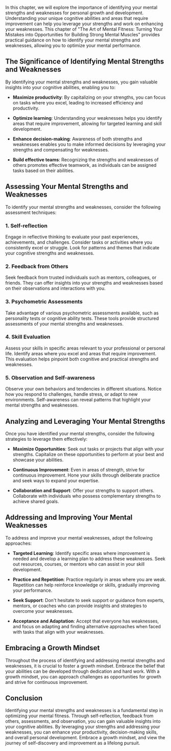 
In this chapter, we will explore the importance of identifying your mental strengths and weaknesses for personal growth and development. Understanding your unique cognitive abilities and areas that require improvement can help you leverage your strengths and work on enhancing your weaknesses. This chapter of "The Art of Mental Fitness: Turning Your Mistakes into Opportunities for Building Strong Mental Muscles" provides practical guidance on how to identify your mental strengths and weaknesses, allowing you to optimize your mental performance.

The Significance of Identifying Mental Strengths and Weaknesses
---------------------------------------------------------------

By identifying your mental strengths and weaknesses, you gain valuable insights into your cognitive abilities, enabling you to:

* **Maximize productivity**: By capitalizing on your strengths, you can focus on tasks where you excel, leading to increased efficiency and productivity.

* **Optimize learning**: Understanding your weaknesses helps you identify areas that require improvement, allowing for targeted learning and skill development.

* **Enhance decision-making**: Awareness of both strengths and weaknesses enables you to make informed decisions by leveraging your strengths and compensating for weaknesses.

* **Build effective teams**: Recognizing the strengths and weaknesses of others promotes effective teamwork, as individuals can be assigned tasks based on their abilities.

Assessing Your Mental Strengths and Weaknesses
----------------------------------------------

To identify your mental strengths and weaknesses, consider the following assessment techniques:

### 1. **Self-reflection**

Engage in reflective thinking to evaluate your past experiences, achievements, and challenges. Consider tasks or activities where you consistently excel or struggle. Look for patterns and themes that indicate your cognitive strengths and weaknesses.

### 2. **Feedback from Others**

Seek feedback from trusted individuals such as mentors, colleagues, or friends. They can offer insights into your strengths and weaknesses based on their observations and interactions with you.

### 3. **Psychometric Assessments**

Take advantage of various psychometric assessments available, such as personality tests or cognitive ability tests. These tools provide structured assessments of your mental strengths and weaknesses.

### 4. **Skill Evaluation**

Assess your skills in specific areas relevant to your professional or personal life. Identify areas where you excel and areas that require improvement. This evaluation helps pinpoint both cognitive and practical strengths and weaknesses.

### 5. **Observation and Self-awareness**

Observe your own behaviors and tendencies in different situations. Notice how you respond to challenges, handle stress, or adapt to new environments. Self-awareness can reveal patterns that highlight your mental strengths and weaknesses.

Analyzing and Leveraging Your Mental Strengths
----------------------------------------------

Once you have identified your mental strengths, consider the following strategies to leverage them effectively:

* **Maximize Opportunities**: Seek out tasks or projects that align with your strengths. Capitalize on these opportunities to perform at your best and showcase your abilities.

* **Continuous Improvement**: Even in areas of strength, strive for continuous improvement. Hone your skills through deliberate practice and seek ways to expand your expertise.

* **Collaboration and Support**: Offer your strengths to support others. Collaborate with individuals who possess complementary strengths to achieve shared goals.

Addressing and Improving Your Mental Weaknesses
-----------------------------------------------

To address and improve your mental weaknesses, adopt the following approaches:

* **Targeted Learning**: Identify specific areas where improvement is needed and develop a learning plan to address these weaknesses. Seek out resources, courses, or mentors who can assist in your skill development.

* **Practice and Repetition**: Practice regularly in areas where you are weak. Repetition can help reinforce knowledge or skills, gradually improving your performance.

* **Seek Support**: Don't hesitate to seek support or guidance from experts, mentors, or coaches who can provide insights and strategies to overcome your weaknesses.

* **Acceptance and Adaptation**: Accept that everyone has weaknesses, and focus on adapting and finding alternative approaches when faced with tasks that align with your weaknesses.

Embracing a Growth Mindset
--------------------------

Throughout the process of identifying and addressing mental strengths and weaknesses, it is crucial to foster a growth mindset. Embrace the belief that your abilities can be developed through dedication and hard work. With a growth mindset, you can approach challenges as opportunities for growth and strive for continuous improvement.

Conclusion
----------

Identifying your mental strengths and weaknesses is a fundamental step in optimizing your mental fitness. Through self-reflection, feedback from others, assessments, and observation, you can gain valuable insights into your cognitive abilities. By leveraging your strengths and addressing your weaknesses, you can enhance your productivity, decision-making skills, and overall personal development. Embrace a growth mindset, and view the journey of self-discovery and improvement as a lifelong pursuit.
